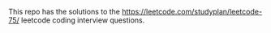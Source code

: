 This repo has the solutions to the https://leetcode.com/studyplan/leetcode-75/ leetcode coding interview questions.
